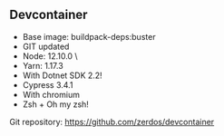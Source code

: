## Devcontainer

- Base image: buildpack-deps:buster
- GIT updated
- Node: 12.10.0 \
- Yarn: 1.17.3
- With Dotnet SDK 2.2!
- Cypress 3.4.1
- With chromium
- Zsh + Oh my zsh!


Git repository: https://github.com/zerdos/devcontainer
